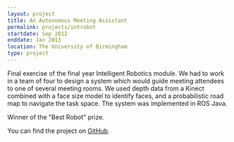 ```yaml
---
layout: project
title: An Autonomous Meeting Assistant
permalink: projects/introbot
startdate: Sep 2012
enddate: Jan 2013
location: The University of Birmingham
type: project
---
```


Final exercise of the final year Intelligent Robotics module. We had to work in a team of four to design a system which would guide meeting attendees to one of several meeting rooms. We used depth data from a Kinect combined with a face size model to identify faces, and a probabilistic road map to navigate the task space. The system was implemented in ROS Java.

Winner of the "Best Robot" prize.

You can find the project on [GitHub](https://github.com/heuristicus/int-robot).
